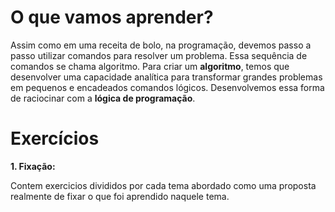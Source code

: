# O que vamos aprender?

Assim como em uma receita de bolo, na programação, devemos passo a passo utilizar comandos para resolver um problema. Essa sequência de comandos se chama algoritmo. Para criar um **algoritmo**, temos que desenvolver uma capacidade analítica para transformar grandes problemas em pequenos e encadeados comandos lógicos. Desenvolvemos essa forma de raciocinar com a **lógica de programação**.

# Exercícios

**1. Fixação:**

Contem exercicios divididos por cada tema abordado como uma proposta realmente de fixar o que foi aprendido naquele tema.